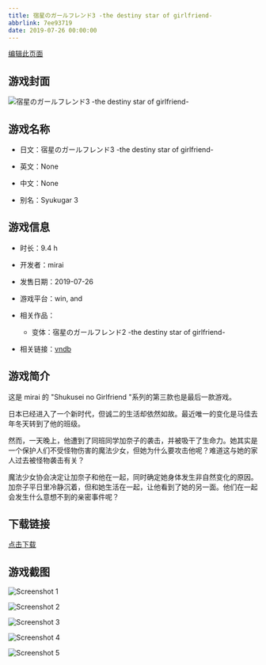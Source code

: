 ```yaml
---
title: 宿星のガールフレンド3 -the destiny star of girlfriend-
abbrlink: 7ee93719
date: 2019-07-26 00:00:00
---
```

[编辑此页面](https://github.com/ACG-3/ADV3-source/blob/main/source/_posts/%E5%AE%BF%E6%98%9F%E3%81%AE%E3%82%AC%E3%83%BC%E3%83%AB%E3%83%95%E3%83%AC%E3%83%B3%E3%83%893%20-the%20destiny%20star%20of%20girlfriend-.md)

## 游戏封面

![宿星のガールフレンド3 -the destiny star of girlfriend-](https://pan.timero.xyz/d/onedrive/img_lib_001/%E5%AE%BF%E6%98%9F%E3%81%AE%E3%82%AC%E3%83%BC%E3%83%AB%E3%83%95%E3%83%AC%E3%83%B3%E3%83%893%20-the%20destiny%20star%20of%20girlfriend-_cover.avif)


## 游戏名称

- 日文：宿星のガールフレンド3 -the destiny star of girlfriend-
- 英文：None
- 中文：None

- 别名：Syukugar 3


## 游戏信息

- 时长：9.4 h
- 开发者：mirai
- 发售日期：2019-07-26
- 游戏平台：win, and
- 相关作品：
   - 变体：宿星のガールフレンド2 -the destiny star of girlfriend-

- 相关链接：[vndb](https://vndb.org/v23772)


## 游戏简介

这是 mirai 的 "Shukusei no Girlfriend "系列的第三款也是最后一款游戏。

日本已经进入了一个新时代，但诚二的生活却依然如故。最近唯一的变化是马佳去年冬天转到了他的班级。

然而，一天晚上，他遭到了同班同学加奈子的袭击，并被吸干了生命力。她其实是一个保护人们不受怪物伤害的魔法少女，但她为什么要攻击他呢？难道这与她的家人过去被怪物袭击有关？

魔法少女协会决定让加奈子和他在一起，同时确定她身体发生非自然变化的原因。加奈子平日里冷静沉着，但和她生活在一起，让他看到了她的另一面。他们在一起会发生什么意想不到的亲密事件呢？




## 下载链接

[点击下载](https://pan.timero.xyz/onedrive/adv_lib_001/%E5%AE%BF%E6%98%9F%E3%81%AE%E3%82%AC%E3%83%BC%E3%83%AB%E3%83%95%E3%83%AC%E3%83%B3%E3%83%893%20-the%20destiny%20star%20of%20girlfriend-)


## 游戏截图


![Screenshot 1](https://pan.timero.xyz/d/onedrive/img_lib_001/%E5%AE%BF%E6%98%9F%E3%81%AE%E3%82%AC%E3%83%BC%E3%83%AB%E3%83%95%E3%83%AC%E3%83%B3%E3%83%893%20-the%20destiny%20star%20of%20girlfriend-_Screenshot_1.avif)

![Screenshot 2](https://pan.timero.xyz/d/onedrive/img_lib_001/%E5%AE%BF%E6%98%9F%E3%81%AE%E3%82%AC%E3%83%BC%E3%83%AB%E3%83%95%E3%83%AC%E3%83%B3%E3%83%893%20-the%20destiny%20star%20of%20girlfriend-_Screenshot_2.avif)

![Screenshot 3](https://pan.timero.xyz/d/onedrive/img_lib_001/%E5%AE%BF%E6%98%9F%E3%81%AE%E3%82%AC%E3%83%BC%E3%83%AB%E3%83%95%E3%83%AC%E3%83%B3%E3%83%893%20-the%20destiny%20star%20of%20girlfriend-_Screenshot_3.avif)

![Screenshot 4](https://pan.timero.xyz/d/onedrive/img_lib_001/%E5%AE%BF%E6%98%9F%E3%81%AE%E3%82%AC%E3%83%BC%E3%83%AB%E3%83%95%E3%83%AC%E3%83%B3%E3%83%893%20-the%20destiny%20star%20of%20girlfriend-_Screenshot_4.avif)

![Screenshot 5](https://pan.timero.xyz/d/onedrive/img_lib_001/%E5%AE%BF%E6%98%9F%E3%81%AE%E3%82%AC%E3%83%BC%E3%83%AB%E3%83%95%E3%83%AC%E3%83%B3%E3%83%893%20-the%20destiny%20star%20of%20girlfriend-_Screenshot_5.avif)

